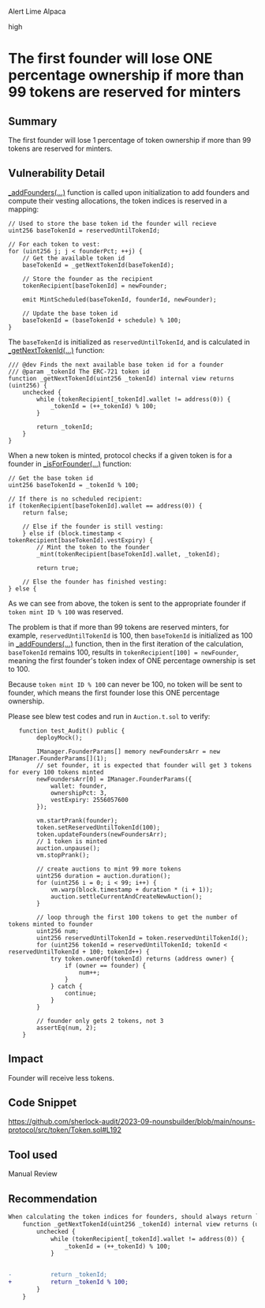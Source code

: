 Alert Lime Alpaca

high

# The first founder will lose ONE percentage ownership if more than 99 tokens are reserved for minters

## Summary
The first founder will lose 1 percentage of token ownership if more than 99 tokens are reserved for minters.

## Vulnerability Detail
[_addFounders(...)](https://github.com/sherlock-audit/2023-09-nounsbuilder/blob/main/nouns-protocol/src/token/Token.sol#L120-L182) function is called upon initialization to add founders and compute their vesting allocations, the token indices is reserved in a mapping:
```solidity
// Used to store the base token id the founder will recieve
uint256 baseTokenId = reservedUntilTokenId;

// For each token to vest:
for (uint256 j; j < founderPct; ++j) {
    // Get the available token id
    baseTokenId = _getNextTokenId(baseTokenId);

    // Store the founder as the recipient
    tokenRecipient[baseTokenId] = newFounder;

    emit MintScheduled(baseTokenId, founderId, newFounder);

    // Update the base token id
    baseTokenId = (baseTokenId + schedule) % 100;
}
```
The `baseTokenId` is initialized as `reservedUntilTokenId`, and is calculated in [_getNextTokenId(...)](https://github.com/sherlock-audit/2023-09-nounsbuilder/blob/main/nouns-protocol/src/token/Token.sol#L184-L194) function:
```solidity
/// @dev Finds the next available base token id for a founder
/// @param _tokenId The ERC-721 token id
function _getNextTokenId(uint256 _tokenId) internal view returns (uint256) {
    unchecked {
        while (tokenRecipient[_tokenId].wallet != address(0)) {
            _tokenId = (++_tokenId) % 100;
        }

        return _tokenId;
    }
}
```
When a new token is minted, protocol checks if a given token is for a founder in [_isForFounder(...)](https://github.com/sherlock-audit/2023-09-nounsbuilder/blob/main/nouns-protocol/src/token/Token.sol#L261-L285) function:
```solidity
// Get the base token id
uint256 baseTokenId = _tokenId % 100;

// If there is no scheduled recipient:
if (tokenRecipient[baseTokenId].wallet == address(0)) {
    return false;

    // Else if the founder is still vesting:
    } else if (block.timestamp < tokenRecipient[baseTokenId].vestExpiry) {
        // Mint the token to the founder
        _mint(tokenRecipient[baseTokenId].wallet, _tokenId);

        return true;

    // Else the founder has finished vesting:
} else {
```
As we can see from above, the token is sent to the appropriate founder if `token mint ID % 100` was reserved. 

The problem is that if more than 99 tokens are reserved minters, for example, `reservedUntilTokenId` is 100, then `baseTokenId` is initialized as 100 in [_addFounders(...)](https://github.com/sherlock-audit/2023-09-nounsbuilder/blob/main/nouns-protocol/src/token/Token.sol#L120-L182) function, then in the first iteration of the calculation, `baseTokenId` remains 100, results in `tokenRecipient[100] = newFounder`, meaning the first founder's token index of ONE percentage ownership is set to 100.

Because `token mint ID % 100` can never be 100, no token will be sent to founder, which means the first founder lose this ONE percentage ownership.

Please see blew test codes and run in `Auction.t.sol` to verify:
```solidity
   function test_Audit() public {
        deployMock();

        IManager.FounderParams[] memory newFoundersArr = new IManager.FounderParams[](1);
        // set founder, it is expected that founder will get 3 tokens for every 100 tokens minted
        newFoundersArr[0] = IManager.FounderParams({
            wallet: founder,
            ownershipPct: 3,
            vestExpiry: 2556057600
        });

        vm.startPrank(founder);
        token.setReservedUntilTokenId(100);
        token.updateFounders(newFoundersArr);
        // 1 token is minted
        auction.unpause();
        vm.stopPrank();

        // create auctions to mint 99 more tokens
        uint256 duration = auction.duration();
        for (uint256 i = 0; i < 99; i++) {
            vm.warp(block.timestamp + duration * (i + 1));
            auction.settleCurrentAndCreateNewAuction();
        }

        // loop through the first 100 tokens to get the number of tokens minted to founder
        uint256 num;
        uint256 reservedUntilTokenId = token.reservedUntilTokenId();
        for (uint256 tokenId = reservedUntilTokenId; tokenId < reservedUntilTokenId + 100; tokenId++) {
            try token.ownerOf(tokenId) returns (address owner) {
                if (owner == founder) {
                    num++;
                }
            } catch {
                continue;
            }
        }

        // founder only gets 2 tokens, not 3
        assertEq(num, 2);
    }
```

## Impact
Founder will receive less tokens.

## Code Snippet
https://github.com/sherlock-audit/2023-09-nounsbuilder/blob/main/nouns-protocol/src/token/Token.sol#L192

## Tool used
Manual Review

## Recommendation
```diff
When calculating the token indices for founders, should always return `_tokenId % 100`:
    function _getNextTokenId(uint256 _tokenId) internal view returns (uint256) {
        unchecked {
            while (tokenRecipient[_tokenId].wallet != address(0)) {
                _tokenId = (++_tokenId) % 100;
            }


-           return _tokenId;
+           return _tokenId % 100;
        }
    }
```